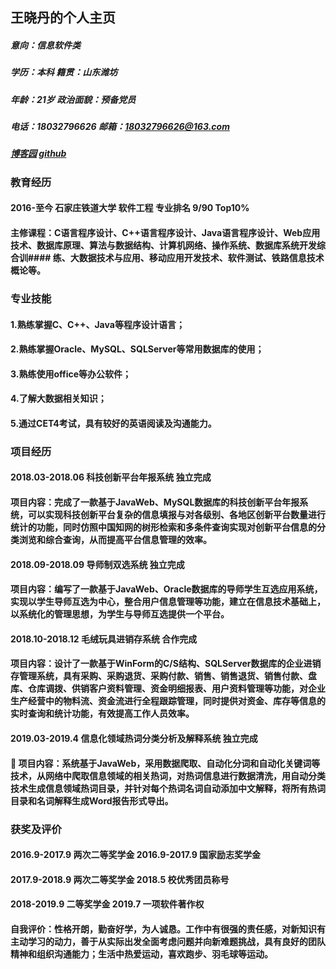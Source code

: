 ## 王晓丹的个人主页

##### 意向：信息软件类  
##### 学历：本科                籍贯：山东潍坊
##### 年龄：21岁                政治面貌：预备党员
##### 电话：18032796626         邮箱：18032796626@163.com
##### [博客园](https://www.cnblogs.com/wxd136/)      [github](https://github.com/WangXiaoDangt)

### 教育经历
#### 2016-至今      石家庄铁道大学         软件工程            专业排名 9/90      Top10%
#### 主修课程：C语言程序设计、C++语言程序设计、Java语言程序设计、Web应用技术、数据库原理、算法与数据结构、计算机网络、操作系统、数据库系统开发综合训#### 练、大数据技术与应用、移动应用开发技术、软件测试、铁路信息技术概论等。  

### 专业技能                       
#### 1.熟练掌握C、C++、Java等程序设计语言；
#### 2.熟练掌握Oracle、MySQL、SQLServer等常用数据库的使用；
#### 3.熟练使用office等办公软件；
#### 4.了解大数据相关知识；
#### 5.通过CET4考试，具有较好的英语阅读及沟通能力。

### 项目经历
#### 2018.03-2018.06               科技创新平台年报系统                     独立完成
#### 项目内容：完成了一款基于JavaWeb、MySQL数据库的科技创新平台年报系统，可以实现科技创新平台复杂的信息填报与对各级别、各地区创新平台数量进行统计的功能，同时仿照中国知网的树形检索和多条件查询实现对创新平台信息的分类浏览和综合查询，从而提高平台信息管理的效率。
#### 2018.09-2018.09              导师制双选系统                           独立完成
#### 项目内容：编写了一款基于JavaWeb、Oracle数据库的导师学生互选应用系统，实现以学生导师互选为中心，整合用户信息管理等功能，建立在信息技术基础上，以系统化的管理思想，为学生与导师互选提供一个平台。
#### 2018.10-2018.12              毛绒玩具进销存系统                      合作完成
#### 项目内容：设计了一款基于WinForm的C/S结构、SQLServer数据库的企业进销存管理系统，具有采购、采购退货、采购付款、销售、销售退货、销售付款、盘库、仓库调拨、供销客户资料管理、资金明细报表、用户资料管理等功能，对企业生产经营中的物料流、资金流进行全程跟踪管理，同时提供对资金、库存等信息的实时查询和统计功能，有效提高工作人员效率。
#### 2019.03-2019.4               信息化领域热词分类分析及解释系统         独立完成
####  项目内容：系统基于JavaWeb，采用数据爬取、自动化分词和自动化关键词等技术，从网络中爬取信息领域的相关热词，对热词信息进行数据清洗，用自动分类技术生成信息领域热词目录，并针对每个热词名词自动添加中文解释，将所有热词目录和名词解释生成Word报告形式导出。

### 获奖及评价
#### 2016.9-2017.9   两次二等奖学金               2016.9-2017.9   国家励志奖学金
#### 2017.9-2018.9   两次二等奖学金               2018.5          校优秀团员称号
#### 2018-2019.9     二等奖学金                   2019.7          一项软件著作权
#### 自我评价：性格开朗，勤奋好学，为人诚恳。工作中有很强的责任感，对新知识有主动学习的动力，善于从实际出发全面考虑问题并向新难题挑战，具有良好的团队精神和组织沟通能力；生活中热爱运动，喜欢跑步、羽毛球等运动。
